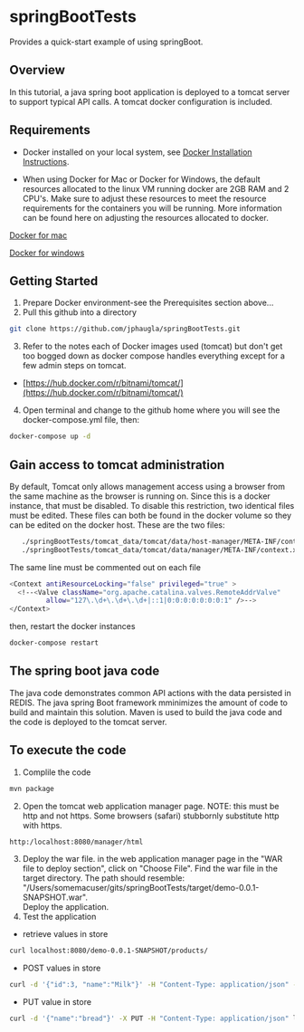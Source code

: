 # springBootTests
Provides a quick-start example of using springBoot. 

## Overview
In this tutorial, a java spring boot application is deployed to a tomcat server to support typical API calls.  A tomcat docker configuration is included.

## Requirements
* Docker installed on your local system, see [Docker Installation Instructions](https://docs.docker.com/engine/installation/).

* When using Docker for Mac or Docker for Windows, the default resources allocated to the linux VM running docker are 2GB RAM and 2 CPU's. Make sure to adjust these resources to meet the resource requirements for the containers you will be running. More information can be found here on adjusting the resources allocated to docker.

[Docker for mac](https://docs.docker.com/docker-for-mac/#advanced)

[Docker for windows](https://docs.docker.com/docker-for-windows/#advanced)

## Getting Started
1. Prepare Docker environment-see the Prerequisites section above...
2. Pull this github into a directory
```bash
git clone https://github.com/jphaugla/springBootTests.git
```
3. Refer to the notes each of Docker images used (tomcat) but don't get too bogged down as docker compose handles everything except for a few admin steps on tomcat.
 * [https://hub.docker.com/r/bitnami/tomcat/](https://hub.docker.com/r/bitnami/tomcat/)
4. Open terminal and change to the github home where you will see the docker-compose.yml file, then: 
```bash
docker-compose up -d
```

## Gain access to tomcat administration

By default, Tomcat only allows management access using a browser from the same machine as the browser is running on.  Since this is a docker instance, that must be disabled.  To disable this restriction, two identical files must be edited.  These files can both be found in the docker volume so they can be edited on the docker host.  These are the two files:
```bash
   ./springBootTests/tomcat_data/tomcat/data/host-manager/META-INF/context.xml
   ./springBootTests/tomcat_data/tomcat/data/manager/META-INF/context.xml
```

The same line must be commented out on each file 

```bash
<Context antiResourceLocking="false" privileged="true" >
  <!--<Valve className="org.apache.catalina.valves.RemoteAddrValve"
         allow="127\.\d+\.\d+\.\d+|::1|0:0:0:0:0:0:0:1" />-->
</Context>
```
then, restart the docker instances
```bash
docker-compose restart
```

## The spring boot java code

The java code demonstrates common API actions with the data persisted in REDIS.  The java spring Boot framework mminimizes the amount of code to build and maintain this solution.  Maven is used to build the java code and the code is deployed to the tomcat server.

## To execute the code

1. Complile the code
```bash
mvn package
```
2. Open the tomcat web application manager page.  NOTE:  this must be http and not https.  Some browsers (safari) stubbornly substitute http with https.
```bash
http:/localhost:8080/manager/html
```
3.  Deploy the war file.   in the web application manager page in the "WAR file to deploy section", click on "Choose File".  Find the war file in the target directory.  The path should resemble:  "/Users/somemacuser/gits/springBootTests/target/demo-0.0.1-SNAPSHOT.war".  
Deploy the application.
4.  Test the application
  * retrieve values in store
```bash
curl localhost:8080/demo-0.0.1-SNAPSHOT/products/
```
  * POST values in store
```bash
curl -d '{"id":3, "name":"Milk"}' -H "Content-Type: application/json" -X POST http://localhost:8080/demo-0.0.1-SNAPSHOT/products/
```
  * PUT  value in store
```bash
curl -d '{"name":"bread"}' -X PUT -H "Content-Type: application/json" localhost:8080/demo-0.0.1-SNAPSHOT/products/5/
```




